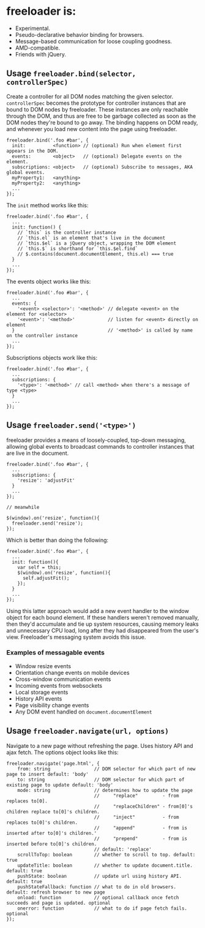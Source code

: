 # freeloader is:

 * Experimental.
 * Pseudo-declarative behavior binding for browsers.
 * Message-based communication for loose coupling goodness.
 * AMD-compatible.
 * Friends with jQuery.

## Usage `freeloader.bind(selector, controllerSpec)`

Create a controller for all DOM nodes matching the given selector. `controllerSpec` becomes the prototype for controller instances that are bound to DOM nodes by freeloader. These instances are only reachable through the DOM, and thus are free to be garbage collected as soon as the DOM nodes they're bound to go away. The binding happens on DOM ready, and whenever you load new content into the page using freeloader.

    freeloader.bind('.foo #bar', {
      init:          <function> // (optional) Run when element first appears in the DOM.
      events:        <object>   // (optional) Delegate events on the element.
      subscriptions: <object>   // (optional) Subscribe to messages, AKA global events.
      myProperty1:   <anything>
      myProperty2:   <anything>
      ...
    });

The `init` method works like this:

    freeloader.bind('.foo #bar', {
      ...
      init: function() {
        // `this` is the controller instance
        // `this.el` is an element that's live in the document
        // `this.$el` is a jQuery object, wrapping the DOM element
        // `this.$` is shorthand for `this.$el.find`
        // $.contains(document.documentElement, this.el) === true
      }
      ...
    });

The events object works like this:

    freeloader.bind('.foo #bar', {
      ...
      events: {
        '<event> <selector>': '<method>' // delegate <event> on the element for <selector>
        '<event>': '<method>'            // listen for <event> directly on element
      }                                  // '<method>' is called by name on the controller instance
      ...
    });

Subscriptions objects work like this:

    freeloader.bind('.foo #bar', {
      ...
      subscriptions: {
        '<type>': '<method>' // call <method> when there's a message of type <type>
      }
      ...
    });

## Usage `freeloader.send('<type>')`

freeloader provides a means of loosely-coupled, top-down messaging, allowing global events to broadcast commands to controller instances that are live in the document.

    freeloader.bind('.foo #bar', {
      ...
      subscriptions: {
        'resize': 'adjustFit'
      }
      ...
    });

    // meanwhile

    $(window).on('resize', function(){
      freeloader.send('resize');
    });

Which is better than doing the following:

    freeloader.bind('.foo #bar', {
      ...
      init: function(){
        var self = this;
        $(window).on('resize', function(){
          self.adjustFit();
        });
      }
      ...
    });

Using this latter approach would add a new event handler to the window object for each bound element. If these handlers weren't removed manually, then they'd accumulate and tie up system resources, causing memory leaks and unnecessary CPU load, long after they had disappeared from the user's view. Freeloader's messaging system avoids this issue.

### Examples of messagable events

 * Window resize events
 * Orientation change events on mobile devices
 * Cross-window communication events
 * Incoming events from websockets
 * Local storage events
 * History API events
 * Page visibility change events
 * Any DOM event handled on `document.documentElement`

## Usage `freeloader.navigate(url, options)`

Navigate to a new page without refreshing the page. Uses history API and ajax fetch. The options object looks like this:

    freeloader.navigate('page.html', {
        from: string                // DOM selector for which part of new page to insert default: 'body'
        to: string                  // DOM selector for which part of existing page to update default: 'body'
        mode: string                // determines how to update the page
                                    //     "replace"         - from replaces to[0].
                                    //     "replaceChildren" - from[0]'s children replace to[0]'s children.
                                    //     "inject"          - from replaces to[0]'s children.
                                    //     "append"          - from is inserted after to[0]'s children.'
                                    //     "prepend"         - from is inserted before to[0]'s children.
                                    // default: 'replace'
        scrollToTop: boolean        // whether to scroll to top. default: true
        updateTitle: boolean        // whether to update document.title. default: true
        pushState: boolean          // update url using history API. default: true
        pushStateFallback: function // what to do in old browsers. default: refresh browser to new page
        onload: function            // optional callback once fetch succeeds and page is updated. optional
        onerror: function           // what to do if page fetch fails. optional
    });




